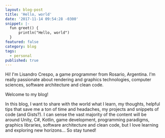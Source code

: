 ```yaml
---
layout: blog-post
title: 'Hello, world'
date: '2017-11-14 09:54:28 -0300'
snippet: |-
  fun greet() {
      println("Hello, world")
  }
featured: false
category: blog
tags:
  - personal
published: true
---
```

Hi! I'm Lisandro Crespo, a game programmer from Rosario, Argentina. I'm really passionate about rendering and graphics technologies, computer sciences, software architecture and clean code.

Welcome to my blog!

<!--more-->

In this blog, I want to share with the world what I learn, my thoughts, helpful tips that save me a ton of time and headaches, my projects and snippets of code (and Gists?). I can sense the vast majority of the content will be around Unity, C#, Kotlin, game development, programming paradigms, graphics libraries, software architecture and clean code, but I love learning and exploring new horizons... So stay tuned!